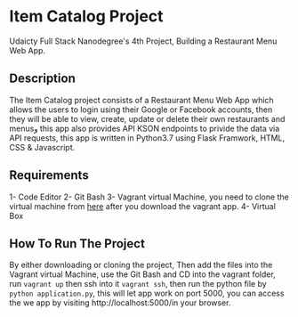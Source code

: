 # Item Catalog Project

Udaicty Full Stack Nanodegree's 4th Project, Building a Restaurant Menu Web App.

## Description

The Item Catalog project consists of a Restaurant Menu Web App which allows the users to login using their Google or Facebook accounts, then they will be able to view, create, update or delete their own restaurants and menusو this app also provides API KSON endpoints to privide the data via API requests, this app is written in Python3.7 using Flask Framwork, HTML, CSS & Javascript.

## Requirements

1- Code Editor
2- Git Bash
3- Vagrant virtual Machine, you need to clone the virtual machine from [here](https://github.com/udacity/fullstack-nanodegree-vm.) after you download the vagrant app.
4- Virtual Box
  
  ## How To Run The Project
  
  By either downloading or cloning the project,
  Then add the files into the Vagrant virtual Machine, use the Git Bash and CD into the vagrant folder, run `vagrant up` then ssh into it
  `vagrant ssh`, then run the python file by `python application.py`, this will let app work on port 5000, you can access the we app by visiting http://localhost:5000/in your browser.
